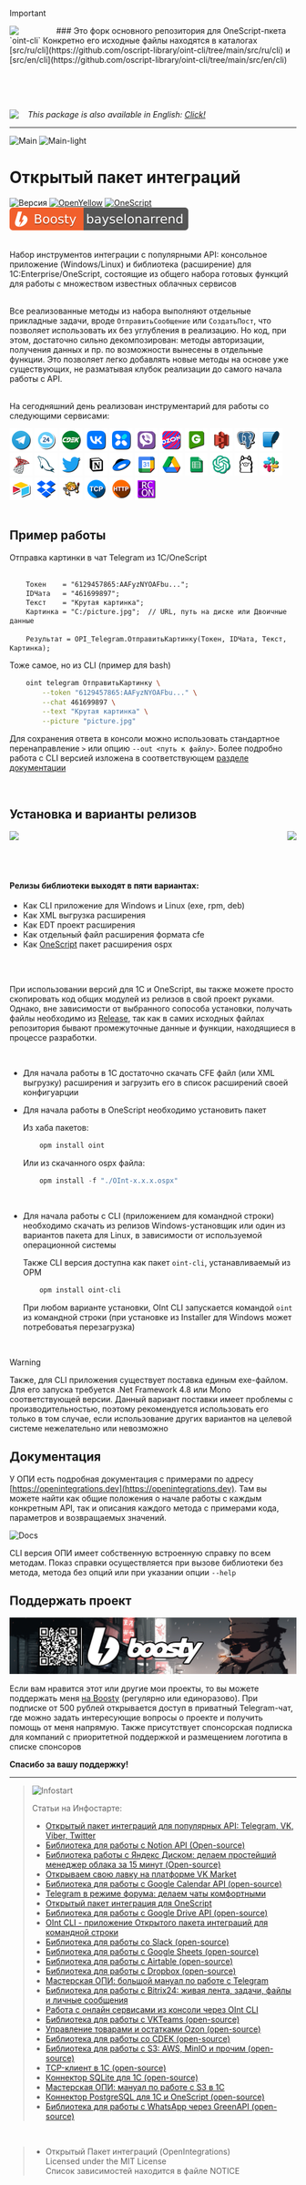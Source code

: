 > [!IMPORTANT]
> <img src="https://github.com/user-attachments/assets/9875cfa4-cc02-4309-9518-a7314291cd55" align=left width=82>
> ### Это форк основного репозитория для OneScript-пкета `oint-cli`
> Конкретно его исходные файлы находятся в каталогах [src/ru/cli](https://github.com/oscript-library/oint-cli/tree/main/src/ru/cli) и [src/en/cli](https://github.com/oscript-library/oint-cli/tree/main/src/en/cli)<br>
> <br> 

<br><br>

 <img src="media/eng.png?1" align="left" width="32"> *This package is also available in English: [Click!](https://github.com/Bayselonarrend/OpenIntegrations/blob/main/README_ENG.md)*

<hr>

![Main](media/main.gif#gh-dark-mode-only#gh-dark-mode-only)
![Main-light](media/main-light.gif#gh-light-mode-only)


# Открытый пакет интеграций

![Версия](https://img.shields.io/badge/Версия_1С-8.3.10-yellow)
[![OpenYellow](https://img.shields.io/endpoint?url=https://openyellow.org/data/badges/2/736878759.json)](https://openyellow.org/grid?data=top&repo=736878759)
[![OneScript](media/oscript.svg)](https://github.com/EvilBeaver/OneScript)
[![OneScript](media/boosty.svg)](https://boosty.to/bayselonarrend)

<br>
Набор инструментов интеграции с популярными API: консольное приложение (Windows/Linux) и библиотека (расширение) для 1C:Enterprise/OneScript, состоящие из общего набора готовых функций для работы с множеством известных облачных сервисов<br>


<br>

Все реализованные методы из набора выполняют отдельные прикладные задачи, вроде `ОтправитьСообщение` или `СоздатьПост`, что позволяет использовать их без углубления в реализацию. Но код, при этом, достаточно сильно декомпозирован: методы авторизации, получения данных и пр. по возможности вынесены в отдельные функции. Это позволяет легко добавлять новые методы на основе уже существующих, не разматывая клубок реализации до самого начала работы с API. <br><br>

На сегодняшний день реализован инструментарий для работы со следующими сервисами:
<br>
  <div>
  <a href="https://openintegrations.dev/docs/Instructions/Telegram/"><img src="media/Telegram.png" width="40"></a>  
  <a href="https://openintegrations.dev/docs/Instructions/Bitrix24/"><img src="media/Bitrix24.png?6" width="40"></a>
  <a href="https://openintegrations.dev/docs/Instructions/CDEK/"><img src="media/CDEK.png?6" width="40"></a>
  <a href="https://openintegrations.dev/docs/Instructions/VK/"><img src="media/VK.png" width="40"></a>
  <a href="https://openintegrations.dev/docs/Instructions/VKTeams/"><img src="media/VKTeams.png" width="40"></a>
  <a href="https://openintegrations.dev/docs/Instructions/Viber/"><img src="media/Viber.png" width="40"></a>
  <a href="https://openintegrations.dev/docs/Instructions/Ozon/"><img src="media/Ozon.png" width="40"></a>
   <a href="https://openintegrations.dev/docs/Instructions/GreenAPI/"><img src="media/GreenAPI.png" width="40"></a>
  <a href="https://openintegrations.dev/docs/Instructions/S3/"><img src="media/S3.png" width="40"></a>
   <a href="https://openintegrations.dev/docs/Instructions/PostgreSQL/"><img src="media/PostgreSQL.png" width="40"></a>
  <a href="https://openintegrations.dev/docs/Instructions/SQLite/"><img src="media/SQLite.png" width="40"></a>
   <a href="https://openintegrations.dev/docs/Instructions/MSSQL/"><img src="media/MSSQL.png" width="40"></a>
   <a href="https://openintegrations.dev/docs/Instructions/MySQL/"><img src="media/MySQL.png" width="40"></a>
  <a href="https://openintegrations.dev/docs/Instructions/Twitter/"><img src="media/Twitter.png" width="40"></a>
  <a href="https://openintegrations.dev/docs/Instructions/Notion/"><img src="media/Notion.png" width="40"></a>
  <a href="https://openintegrations.dev/docs/Instructions/YandexDisk/"><img src="media/YandexDisk.png" width="40"></a>
  <a href="https://openintegrations.dev/docs/Instructions/GoogleCalendar/"><img src="media/GoogleCalendar.png" width="40"></a>
  <a href="https://openintegrations.dev/docs/Instructions/GoogleDrive/"><img src="media/GoogleDrive.png" width="40"></a>
  <a href="https://openintegrations.dev/docs/Instructions/GoogleSheets/"><img src="media/GoogleSheets.png" width="40"></a>
   <a href="https://openintegrations.dev/docs/Instructions/OpenAI/"><img src="media/OpenAI.png" width="40"></a>
   <a href="https://openintegrations.dev/docs/Instructions/Ollama/"><img src="media/Ollama.png" width="40"></a>
  <a href="https://openintegrations.dev/docs/Instructions/Slack/"><img src="media/Slack.png" width="40"></a>
  <a href="https://openintegrations.dev/docs/Instructions/Airtable/"><img src="media/Airtable.png?6" width="40"></a>
  <a href="https://openintegrations.dev/docs/Instructions/Dropbox/"><img src="media/Dropbox.png?6" width="40"></a>
  <a href="https://openintegrations.dev/docs/Instructions/Neocities/"><img src="media/Neocities.png?6" width="40"></a>
  <a href="https://openintegrations.dev/docs/Instructions/TCP/"><img src="media/TCP.png?6" width="40"></a>
   <a href="https://openintegrations.dev/docs/Instructions/HTTP/"><img src="media/HTTP.png?6" width="40"></a>
  <a href="https://openintegrations.dev/docs/Instructions/RCON/"><img src="media/RCON.png?6" width="40"></a>
   
</div> 
<br>

## Пример работы

Отправка картинки в чат Telegram из 1С/OneScript

```bsl

    Токен    = "6129457865:AAFyzNYOAFbu...";
    IDЧата   = "461699897";
    Текст    = "Крутая картинка";
    Картинка = "C:/picture.jpg";  // URL, путь на диске или Двоичные данные

    Результат = OPI_Telegram.ОтправитьКартинку(Токен, IDЧата, Текст, Картинка);

```

Тоже самое, но из CLI (пример для bash)

```bash
    oint telegram ОтправитьКартинку \
        --token "6129457865:AAFyzNYOAFbu..." \
        --chat 461699897 \
        --text "Крутая картинка" \
        --picture "picture.jpg"
```

Для сохранения ответа в консоли можно использовать стандартное перенаправление `>` или опцию `--out <путь к файлу>`. Более подробно работа с CLI версией изложена в соответствующем [разделе документации](https://openintegrations.dev/docs/Start/CLI_version)

<br>
 
## Установка и варианты релизов ##

 <a href="https://github.com/Bayselonarrend/OpenIntegrations/releases/latest">
<img src="https://img.shields.io/github/downloads/bayselonarrend/OpenIntegrations/total?logo=github"  />
</a>


<img src="media/icons.png" align="right">

<br><br>

#### Релизы библиотеки выходят в пяти вариантах:
- Как CLI приложение для Windows и Linux (exe, rpm, deb)
- Как XML выгрузка расширения
- Как EDT проект расширения
- Как отдельный файл расширения формата cfe
- Как [OneScript](https://github.com/EvilBeaver/OneScript) пакет расширения ospx

<br/><br>

При использовании версий для 1С и OneScript, вы также можете просто скопировать код общих модулей из релизов в свой проект руками. Однако, вне зависимости от выбранного сопособа установки, получать файлы необходимо из [Release](https://github.com/Bayselonarrend/OpenIntegrations/releases/latest), так как в самих исходных файлах репозитория бывают промежуточные данные и функции, находящиеся в процессе разработки.

<br/>

+ Для начала работы в 1С достаточно скачать CFE файл (или XML выгрузку) расширения и загрузить его в список расширений своей конфигуарции <br>
+ Для начала работы в OneScript необходимо установить пакет

   Из хаба пакетов:
   ```powershell
       opm install oint
   ```

   Или из скачанного ospx файла:
   ```powershell
       opm install -f "./OInt-x.x.x.ospx"
   ```
<br>

+ Для начала работы с CLI (приложением для командной строки) необходимо скачать из релизов Windows-установщик или один из вариантов пакета для Linux, в зависимости от используемой операционной системы

   Также CLI версия доступна как пакет `oint-cli`, устанавливаемый из OPM 
   ```powershell
       opm install oint-cli
   ```


   При любом варианте установки, OInt CLI запускается командой `oint` из командной строки (при установке из Installer для Windows может потребоватья перезагрузка)

<br/>
 
>[!WARNING]
>Также, для CLI приложения существует поставка единым exe-файлом. Для его запуска требуется .Net Framework 4.8 или Mono соответствующей версии. 
>Данный вариант поставки имеет проблемы с производительностью, поэтому рекомендуется использовать его только в том случае, если использование других вариантов на целевой системе нежелательно или невозможно


## Документация ##

У ОПИ есть подробная документация с примерами по адресу [https://openintegrations.dev](https://openintegrations.dev). Там вы можете найти как общие положения о начале работы с каждым конкретным API, так и описания каждого метода с примерами кода, параметров и возвращаемых значений.

![Docs](media/docs.png?4)

CLI версия ОПИ имеет собственную встроенную справку по всем методам. Показ справки осуществляется при вызове библиотеки без метода, метода без опций или при указании опции `--help`


## Поддержать проект

![image](media/boosty.png)

Если вам нравится этот или другие мои проекты, то вы можете поддержать меня [на Boosty](https://boosty.to/bayselonarrend) (регулярно или единоразово). При подписке от 500 рублей открывается доступ в приватный Telegram-чат, где можно задать интересующие вопросы о проекте и получить помощь от меня напрямую. Также присутствует спонсорская подписка для компаний с приоритетной поддержкой и размещением логотипа в списке спонсоров

**Спасибо за вашу поддержку!**



___
>![Infostart](https://github.com/Bayselonarrend/TelegramEnterprise/raw/main/infostart.svg)
>
>Статьи на Инфостарте:<br>
>- [Открытый пакет интеграций для популярных API: Telegram, VK, Viber, Twitter](https://infostart.ru/1c/articles/2016164/)<br>
>- [Библиотека для работы с Notion API (Open-source)](https://infostart.ru/1c/articles/2022254/)<br>
>- [Библиотека работы с Яндекс Диском: делаем простейший менеджер облака за 15 минут (Open-source)](https://infostart.ru/1c/articles/2038960/)<br>
>- [Открываем свою лавку на платформе VK Market](https://infostart.ru/public/2043994/)<br>
>- [Библиотека для работы с Google Calendar API (open-source)](https://infostart.ru/1c/articles/2049575/)<br>
>- [Telegram в режиме форума: делаем чаты комфортными](https://infostart.ru/1c/articles/2055811/)<br>
>- [Открытый пакет интеграция для OneScript](https://infostart.ru/1c/articles/2060307/)<br>
>- [Библиотека для работы с Google Drive API (open-source)](https://infostart.ru/1c/articles/2066469/)<br>
>- [OInt CLI - приложение Открытого пакета интеграций для командной строки](https://infostart.ru/1c/articles/2074205/)<br>
>- [Библиотека для работы со Slack (open-source)](https://infostart.ru/1c/articles/2099282/)<br>
>- [Библиотека для работы с Google Sheets (open-source)](https://infostart.ru/1c/articles/2102248/)<br>
>- [Библиотека для работы с Airtable (open-source)](https://infostart.ru/1c/articles/2106649/)<br>
>- [Библиотека для работы с Dropbox (open-source)](https://infostart.ru/1c/articles/2123857/)<br>
>- [Мастерская ОПИ: большой мануал по работе с Telegram](https://infostart.ru/1c/articles/2135517/)<br>
>- [Библиотека для работы с Bitrix24: живая лента, задачи, файлы и личные сообщения](https://infostart.ru/1c/articles/2148213/)<br>
>- [Работа с онлайн сервисами из консоли через OInt CLI](https://infostart.ru/1c/articles/2159665/)<br>
>- [Библиотека для работы с VKTeams (open-source)](https://infostart.ru/1c/articles/2170692/)<br>
>- [Управление товарами и остатками Ozon (open-source)](https://infostart.ru/1c/articles/2187012/)<br>
>- [Библиотека для работы со CDEK (open-source)](https://infostart.ru/1c/articles/2216121/)<br>
>- [Библиотека для работы с S3: AWS, MinIO и прочим (open-source)](https://infostart.ru/1c/articles/2244019/)<br>
>- [TCP-клиент в 1С (open-source)](https://infostart.ru/1c/articles/2272364/)<br>
>- [Коннектор SQLite для 1С (open-source)](https://infostart.ru/1c/articles/2276707/)<br>
>- [Мастерская ОПИ: мануал по работе с S3 в 1С](https://infostart.ru/1c/articles/2288171/)<br>
>- [Коннектор PostgreSQL для 1С и OneScript (open-source)](https://infostart.ru/1c/articles/2314338/)<br>
>- [Библиотека для работы с WhatsApp через GreenAPI (open-source)](https://infostart.ru/1c/articles/2327294/)<br>



<br>

>- Открытый Пакет интеграций (OpenIntegrations)<br>
>Licensed under the MIT License<br>
>Список зависимостей находится в файле NOTICE<br>
